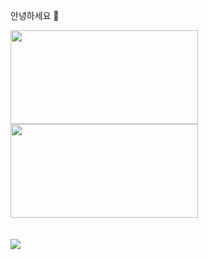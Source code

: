안녕하세요 👋

<p align="center">
  <div>
    <a href="https://github.com/anuraghazra/github-readme-stats"><img style="height: 150px; width: 300px" src="https://github-readme-stats.vercel.app/api?username=skyrich2000"/></a>
    <a href="https://github.com/anuraghazra/github-readme-stats"><img style="height: 150px; width: 300px" src="https://github-readme-stats.vercel.app/api/top-langs/?username=skyrich2000&layout=compact"/></a>
  </div>
  </br>
  </br>
  <a href="https://hits.seeyoufarm.com"><img src="https://hits.seeyoufarm.com/api/count/incr/badge.svg?url=https%3A%2F%2Fgithub.com%2FSkyrich2000&count_bg=%2379C83D&title_bg=%23555555&icon=github.svg&icon_color=%23E7E7E7&title=hits&edge_flat=false"/></a>
</p>

